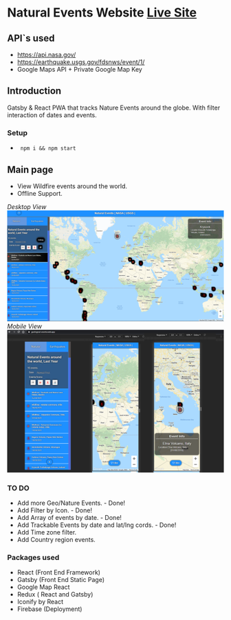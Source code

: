 # Natural Events Website [Live Site](https://geological-events.web.app/)

## API`s used

- https://api.nasa.gov/
- https://earthquake.usgs.gov/fdsnws/event/1/
- Google Maps API + Private Google Map Key

## Introduction

Gatsby & React PWA that tracks Nature Events around the globe.
With filter interaction of dates and events.

### Setup

- ` npm i && npm start`

## Main page

- View Wildfire events around the world.
- Offline Support.

_Desktop View_
![Alt text](/Examples/ss1D.png "Desktop Page")
_Mobile View_
![Alt text](/Examples/ss2M.png "Mobile Page")

### TO DO

- Add more Geo/Nature Events. - Done!
- Add Filter by Icon. - Done!
- Add Array of events by date. - Done!
- Add Trackable Events by date and lat/lng cords. - Done!
- Add Time zone filter.
- Add Country region events.

### Packages used

- React (Front End Framework)
- Gatsby (Front End Static Page)
- Google Map React
- Redux ( React and Gatsby)
- Iconify by React
- Firebase (Deployment)
